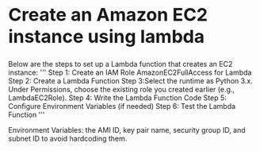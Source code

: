 <h1 style="font-size: 36px;"></strong>Create an Amazon EC2 instance using lambda </strong></h1>

Below are the steps to set up a Lambda function that creates an EC2 instance:
'''
 Step 1: Create an IAM Role AmazonEC2FullAccess  for Lambda
 Step 2: Create a Lambda Function
 Step 3:Select the runtime as Python 3.x.
 Under Permissions, choose the existing role you created earlier (e.g., LambdaEC2Role).
 Step 4: Write the Lambda Function Code
 Step 5: Configure Environment Variables (if needed)
 Step 6: Test the Lambda Function
 '''




 
 
 Environment Variables:  the AMI ID, key pair name, security group ID, and subnet ID to avoid hardcoding them.
